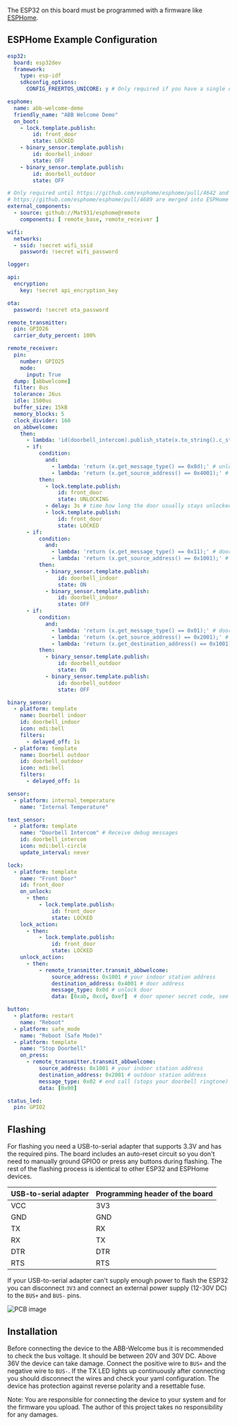 The ESP32 on this board must be programmed with a firmware like [ESPHome](https://esphome.io/).

## ESPHome Example Configuration
```yaml
esp32:
  board: esp32dev
  framework:
    type: esp-idf
    sdkconfig_options:
      CONFIG_FREERTOS_UNICORE: y # Only required if you have a single core ESP32

esphome:
  name: abb-welcome-demo
  friendly_name: "ABB Welcome Demo"
  on_boot:
    - lock.template.publish:
        id: front_door
        state: LOCKED
    - binary_sensor.template.publish:
        id: doorbell_indoor
        state: OFF
    - binary_sensor.template.publish:
        id: doorbell_outdoor
        state: OFF

# Only required until https://github.com/esphome/esphome/pull/4642 and
# https://github.com/esphome/esphome/pull/4689 are merged into ESPHome
external_components:
  - source: github://Mat931/esphome@remote
    components: [ remote_base, remote_receiver ]

wifi:
  networks:
  - ssid: !secret wifi_ssid
    password: !secret wifi_password

logger:

api:
  encryption:
    key: !secret api_encryption_key

ota:
  password: !secret ota_password

remote_transmitter:
  pin: GPIO26
  carrier_duty_percent: 100%

remote_receiver:
  pin:
    number: GPIO25
    mode:
      input: True
  dump: [abbwelcome]
  filter: 8us
  tolerance: 26us
  idle: 1500us
  buffer_size: 15kB
  memory_blocks: 5
  clock_divider: 160
  on_abbwelcome:
    then:
      - lambda: 'id(doorbell_intercom).publish_state(x.to_string().c_str());'
      - if:
          condition:
            and:
              - lambda: 'return (x.get_message_type() == 0x8d);' # unlock door response
              - lambda: 'return (x.get_source_address() == 0x4001);' # door address
          then:
            - lock.template.publish:
                id: front_door
                state: UNLOCKING
            - delay: 3s # time how long the door usually stays unlocked
            - lock.template.publish:
                id: front_door
                state: LOCKED
      - if:
          condition:
            and:
              - lambda: 'return (x.get_message_type() == 0x11);' # doorbell indoor
              - lambda: 'return (x.get_source_address() == 0x1001);' # your indoor station address
          then:
            - binary_sensor.template.publish:
                id: doorbell_indoor
                state: ON
            - binary_sensor.template.publish:
                id: doorbell_indoor
                state: OFF
      - if:
          condition:
            and:
              - lambda: 'return (x.get_message_type() == 0x01);' # doorbell outdoor
              - lambda: 'return (x.get_source_address() == 0x2001);' # outdoor station address
              - lambda: 'return (x.get_destination_address() == 0x1001);' # your indoor station address
          then:
            - binary_sensor.template.publish:
                id: doorbell_outdoor
                state: ON
            - binary_sensor.template.publish:
                id: doorbell_outdoor
                state: OFF

binary_sensor:
  - platform: template
    name: Doorbell indoor
    id: doorbell_indoor
    icon: mdi:bell
    filters:
      - delayed_off: 1s
  - platform: template
    name: Doorbell outdoor
    id: doorbell_outdoor
    icon: mdi:bell
    filters:
      - delayed_off: 1s

sensor:
  - platform: internal_temperature
    name: "Internal Temperature"

text_sensor:
  - platform: template
    name: "Doorbell Intercom" # Receive debug messages
    id: doorbell_intercom
    icon: mdi:bell-circle
    update_interval: never

lock:
  - platform: template
    name: "Front Door"
    id: front_door
    on_unlock:
      - then:
          - lock.template.publish:
              id: front_door
              state: LOCKED
    lock_action:
      - then:
          - lock.template.publish:
              id: front_door
              state: LOCKED
    unlock_action:
      - then:
          - remote_transmitter.transmit_abbwelcome:
              source_address: 0x1001 # your indoor station address
              destination_address: 0x4001 # door address
              message_type: 0x0d # unlock door
              data: [0xab, 0xcd, 0xef]  # door opener secret code, see receiver dump

button:
  - platform: restart
    name: "Reboot"
  - platform: safe_mode
    name: "Reboot (Safe Mode)"
  - platform: template
    name: "Stop Doorbell"
    on_press:
      - remote_transmitter.transmit_abbwelcome:
          source_address: 0x1001 # your indoor station address
          destination_address: 0x2001 # outdoor station address
          message_type: 0x02 # end call (stops your doorbell ringtone)
          data: [0x00]

status_led:
  pin: GPIO2
```

## Flashing

For flashing you need a USB-to-serial adapter that supports 3.3V and has the required pins. The board includes an auto-reset circuit so you don't need to manually ground GPIO0 or press any buttons during flashing. The rest of the flashing process is identical to other ESP32 and ESPHome devices.

| USB-to-serial adapter | Programming header of the board |
| --------------------- | ------------------------------- |
| VCC                   | 3V3                             |
| GND                   | GND                             |
| TX                    | RX                              |
| RX                    | TX                              |
| DTR                   | DTR                             |
| RTS                   | RTS                             |

If your USB-to-serial adapter can't supply enough power to flash the ESP32 you can disconnect `3V3` and connect an external power supply (12-30V DC) to the `BUS+` and `BUS-` pins.

 ![PCB image](https://github.com/Mat931/esp32-doorbell-bus-interface/blob/main/images/5.png)

## Installation

Before connecting the device to the ABB-Welcome bus it is recommended to check the bus voltage. It should be between 20V and 30V DC. Above 36V the device can take damage. Connect the positive wire to `BUS+` and the negative wire to `BUS-`. If the TX LED lights up continuously after connecting you should disconnect the wires and check your yaml configuration. The device has protection against reverse polarity and a resettable fuse.

Note: You are responsible for connecting the device to your system and for the firmware you upload. The author of this project takes no responsibility for any damages.
